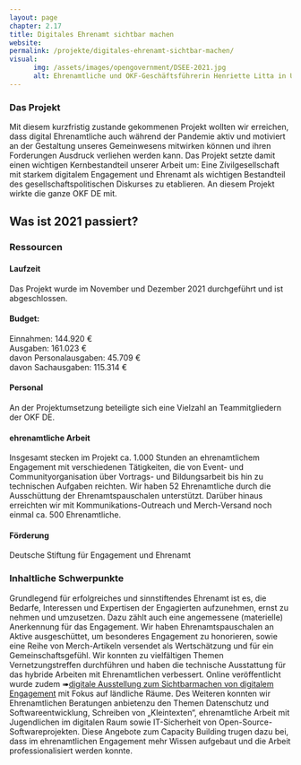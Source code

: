 ```yaml
---
layout: page
chapter: 2.17
title: Digitales Ehrenamt sichtbar machen
website: 
permalink: /projekte/digitales-ehrenamt-sichtbar-machen/
visual:
      img: /assets/images/opengovernment/DSEE-2021.jpg
      alt: Ehrenamtliche und OKF-Geschäftsführerin Henriette Litta in Ulm
---
```


### Das Projekt

Mit diesem kurzfristig zustande gekommenen Projekt wollten wir erreichen, dass digital Ehrenamtliche auch während der Pandemie aktiv und motiviert an der Gestaltung unseres Gemeinwesens mitwirken können und ihren Forderungen Ausdruck verliehen werden kann. Das Projekt setzte damit einen wichtigen Kernbestandteil unserer Arbeit um: Eine Zivilgesellschaft mit starkem digitalem Engagement und Ehrenamt als wichtigen Bestandteil des gesellschaftspolitischen Diskurses zu etablieren. An diesem Projekt wirkte die ganze OKF DE mit.

## Was ist 2021 passiert?

### Ressourcen

#### Laufzeit
Das Projekt wurde im November und Dezember 2021 durchgeführt und ist abgeschlossen.



#### Budget: 
Einnahmen: 144.920 €<br>
Ausgaben: 161.023 €<br>
davon Personalausgaben: 45.709 €<br>
davon Sachausgaben: 115.314 €<br>


#### Personal
An der Projektumsetzung beteiligte sich eine Vielzahl an Teammitgliedern der OKF DE.

#### ehrenamtliche Arbeit
Insgesamt stecken im Projekt ca. 1.000 Stunden an ehrenamtlichem Engagement mit verschiedenen Tätigkeiten, die von Event- und Communityorganisation über Vortrags- und Bildungsarbeit bis hin zu technischen Aufgaben reichten. Wir haben 52 Ehrenamtliche durch die Ausschüttung der Ehrenamtspauschalen unterstützt. Darüber hinaus erreichten wir mit Kommunikations-Outreach und Merch-Versand noch einmal ca. 500 Ehrenamtliche. 

#### Förderung
Deutsche Stiftung für Engagement und Ehrenamt

### Inhaltliche Schwerpunkte

Grundlegend für erfolgreiches und sinnstiftendes Ehrenamt ist es, die Bedarfe, Interessen und Expertisen der Engagierten aufzunehmen, ernst zu nehmen und umzusetzen. Dazu zählt auch eine angemessene (materielle) Anerkennung für das Engagement. Wir haben Ehrenamtspauschalen an Aktive ausgeschüttet, um besonderes Engagement zu honorieren, sowie eine Reihe von Merch-Artikeln versendet als  Wertschätzung und für ein Gemeinschaftsgefühl. Wir konnten zu vielfältigen Themen Vernetzungstreffen durchführen und haben die technische Ausstattung für das hybride Arbeiten mit Ehrenamtlichen verbessert. Online veröffentlicht wurde zudem ➠[digitale Ausstellung zum Sichtbarmachen von digitalem Engagement](https://hardware.prototypefund.de/hardware-gallery/) mit Fokus auf ländliche Räume. Des Weiteren konnten wir Ehrenamtlichen Beratungen anbietenzu den Themen Datenschutz und Softwareentwicklung, Schreiben von „Kleintexten“, ehrenamtliche Arbeit mit Jugendlichen im digitalen Raum sowie IT-Sicherheit von Open-Source-Softwareprojekten. Diese Angebote zum Capacity Building trugen dazu bei, dass im ehrenamtlichen Engagement mehr Wissen aufgebaut und die Arbeit professionalisiert werden konnte.

